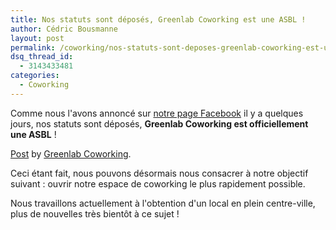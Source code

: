 ```yaml
---
title: Nos statuts sont déposés, Greenlab Coworking est une ASBL !
author: Cédric Bousmanne
layout: post
permalink: /coworking/nos-statuts-sont-deposes-greenlab-coworking-est-une-asbl
dsq_thread_id:
  - 3143433481
categories:
  - Coworking
---
```

Comme nous l'avons annoncé sur [notre page Facebook][1] il y a quelques jours, nos statuts sont déposés, **Greenlab Coworking est officiellement une ASBL** !

<div id="fb-root">
</div>



<div class="fb-post" data-href="https://www.facebook.com/GreenlabCoworkingArlon/posts/899989630033071" data-width="466">
  <div class="fb-xfbml-parse-ignore">
    <a href="https://www.facebook.com/GreenlabCoworkingArlon/posts/899989630033071">Post</a> by <a href="https://www.facebook.com/GreenlabCoworkingArlon">Greenlab Coworking</a>.
  </div>
</div>

Ceci étant fait, nous pouvons désormais nous consacrer à notre objectif suivant : ouvrir notre espace de coworking le plus rapidement possible.

Nous travaillons actuellement à l'obtention d'un local en plein centre-ville, plus de nouvelles très bientôt à ce sujet !

 [1]: https://www.facebook.com/GreenlabCoworkingArlon
